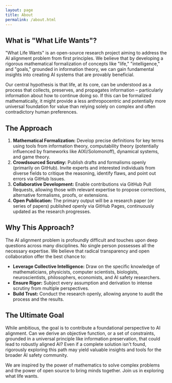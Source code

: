 ```yaml
---
layout: page
title: About
permalink: /about.html
---
```


## What is "What Life Wants"?

"What Life Wants" is an open-source research project aiming to address the AI alignment problem from first principles. We believe that by developing a rigorous mathematical formalization of concepts like "life," "intelligence," and "goals," grounded in information theory, we can gain fundamental insights into creating AI systems that are provably beneficial.

Our central hypothesis is that life, at its core, can be understood as a process that collects, preserves, and propagates information – particularly information about how to continue doing so. If this can be formalized mathematically, it might provide a less anthropocentric and potentially more universal foundation for value than relying solely on complex and often contradictory human preferences.

## The Approach

1.  **Mathematical Formalization:** Develop precise definitions for key terms using tools from information theory, computability theory (potentially influenced by frameworks like AIXI/Solomonoff), dynamical systems, and game theory.
2.  **Crowdsourced Scrutiny:** Publish drafts and formalisms openly (primarily on GitHub). Invite experts and interested individuals from diverse fields to critique the reasoning, identify flaws, and point out errors via GitHub Issues.
3.  **Collaborative Development:** Enable contributions via GitHub Pull Requests, allowing those with relevant expertise to propose corrections, alternative formalisms, proofs, or extensions.
4.  **Open Publication:** The primary output will be a research paper (or series of papers) published openly via GitHub Pages, continuously updated as the research progresses.

## Why This Approach?

The AI alignment problem is profoundly difficult and touches upon deep questions across many disciplines. No single person possesses all the necessary expertise. We believe that radical transparency and open collaboration offer the best chance to:

* **Leverage Collective Intelligence:** Draw on the specific knowledge of mathematicians, physicists, computer scientists, biologists, neuroscientists, philosophers, economists, and AI safety researchers.
* **Ensure Rigor:** Subject every assumption and derivation to intense scrutiny from multiple perspectives.
* **Build Trust:** Conduct the research openly, allowing anyone to audit the process and the results.

## The Ultimate Goal

While ambitious, the goal is to contribute a foundational perspective to AI alignment. Can we derive an objective function, or a set of constraints, grounded in a universal principle like information preservation, that could lead to robustly aligned AI? Even if a complete solution isn't found, rigorously exploring this path may yield valuable insights and tools for the broader AI safety community.

We are inspired by the power of mathematics to solve complex problems and the power of open source to bring minds together. Join us in exploring what life wants.
